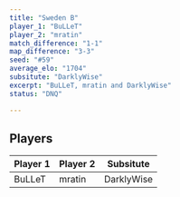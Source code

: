 ```yaml
---
title: "Sweden B"
player_1: "BuLLeT"
player_2: "mratin"
match_difference: "1-1"
map_difference: "3-3"
seed: "#59"
average_elo: "1704"
subsitute: "DarklyWise"
excerpt: "BuLLeT, mratin and DarklyWise"
status: "DNQ"

---
```

## Players

| Player 1 | Player 2 | Subsitute |
| -- | -- | -- |
| BuLLeT | mratin | DarklyWise |
